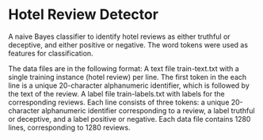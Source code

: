 # Hotel Review Detector
A naive Bayes classifier to identify hotel reviews as either truthful or deceptive, and either positive or negative. The word tokens were used as features for classification.

The data files are in the following format:
    A text file train-text.txt with a single training instance (hotel review) per line. The first token in the each line is a unique 20-character alphanumeric identifier, which is followed by the text of the review.
    A label file train-labels.txt with labels for the corresponding reviews. Each line consists of three tokens: a unique 20-character alphanumeric identifier corresponding to a review, a label truthful or deceptive, and a label positive or negative.
Each data file contains 1280 lines, corresponding to 1280 reviews.
